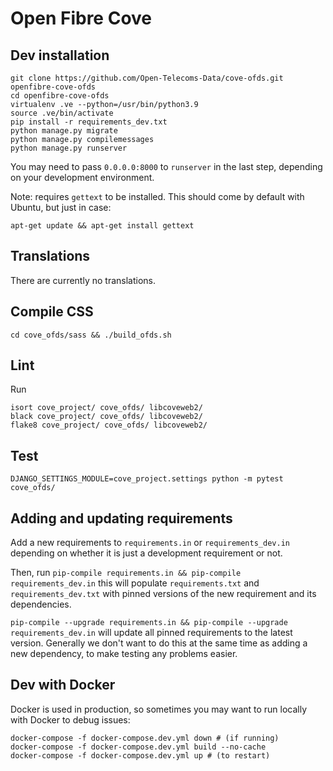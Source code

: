 # Open Fibre Cove

## Dev installation

    git clone https://github.com/Open-Telecoms-Data/cove-ofds.git openfibre-cove-ofds
    cd openfibre-cove-ofds
    virtualenv .ve --python=/usr/bin/python3.9
    source .ve/bin/activate
    pip install -r requirements_dev.txt
    python manage.py migrate
    python manage.py compilemessages
    python manage.py runserver

You may need to pass `0.0.0.0:8000` to `runserver` in the last step, depending on your development environment.

Note: requires `gettext` to be installed. This should come by default with Ubuntu, but just in case:

```
apt-get update && apt-get install gettext
```


## Translations

There are currently no translations.

## Compile CSS

```
cd cove_ofds/sass && ./build_ofds.sh 
```

## Lint

Run 

```
isort cove_project/ cove_ofds/ libcoveweb2/
black cove_project/ cove_ofds/ libcoveweb2/
flake8 cove_project/ cove_ofds/ libcoveweb2/
```

## Test

```
DJANGO_SETTINGS_MODULE=cove_project.settings python -m pytest cove_ofds/
```

## Adding and updating requirements

Add a new requirements to `requirements.in` or `requirements_dev.in` depending on whether it is just a development requirement or not.

Then, run `pip-compile requirements.in && pip-compile requirements_dev.in` this will populate `requirements.txt` and `requirements_dev.txt` with pinned versions of the new requirement and its dependencies.

`pip-compile --upgrade requirements.in && pip-compile --upgrade requirements_dev.in` will update all pinned requirements to the latest version. Generally we don't want to do this at the same time as adding a new dependency, to make testing any problems easier.


## Dev with Docker

Docker is used in production, so sometimes you may want to run locally with Docker to debug issues:

```
docker-compose -f docker-compose.dev.yml down # (if running)
docker-compose -f docker-compose.dev.yml build --no-cache
docker-compose -f docker-compose.dev.yml up # (to restart)
```
